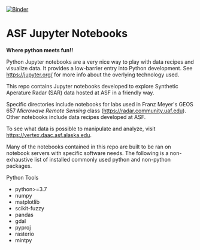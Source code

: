 [![Binder](https://mybinder.org/badge_logo.svg)](https://mybinder.org/v2/gh/asfadmin/asf-jupyter-notebooks/binder_SARHazards_Lab_Landslides?filepath=SARHazards_Lab_Landslides.ipynb)

# ASF Jupyter Notebooks
__Where python meets fun!!__

Python Jupyter notebooks are a very nice way to play with data recipes and visualize data. It provides a low-barrier entry into Python development. See https://jupyter.org/ for more info about the overlying technology used.

This repo contains Jupyter notebooks developed to explore Synthetic Aperature Radar (SAR) data hosted at ASF in a friendly way.

Specific directories include notebooks for labs used in Franz Meyer's GEOS 657 _Microwave Remote Sensing_ class (https://radar.community.uaf.edu). Other notebooks include data recipes developed at ASF.

To see what data is possible to manipulate and analyze, visit https://vertex.daac.asf.alaska.edu.


Many of the notebooks contained in this repo are built to be ran on notebook servers with specific software needs.
The following is a non-exhaustive list of installed commonly used python and non-python packages.

Python Tools
- python>=3.7
- numpy 
- matplotlib
- scikit-fuzzy
- pandas 
- gdal
- pyproj
- rasterio 
- mintpy
